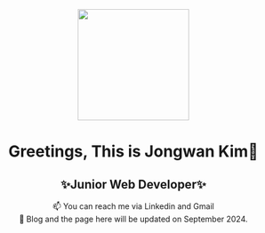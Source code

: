 <div id="header" align="center">
  <img src="https://media.giphy.com/media/SUcApSWjPwQMARvcM8/giphy.gif" width="200"/>
</div>
<div id="header_bottom" align="center">
  
  # Greetings, This is Jongwan Kim👋<br/>
  ## ✨Junior Web Developer✨
</div>
<div id="content" align="center">
 📫 You can reach me via Linkedin and Gmail<br/>
 🔭 Blog and the page here will be updated on September 2024.
  <br/>

</div>


<!--
**mireu-san/mireu-san** is a ✨ _special_ ✨ repository because its `README.md` (this file) appears on your GitHub profile.

Here are some ideas to get you started:

- 🔭 I’m currently working on ...
- 🌱 I’m currently learning ...
- 👯 I’m looking to collaborate on ...
- 🤔 I’m looking for help with ...
- 💬 Ask me about ...
- 📫 How to reach me: ...
- 😄 Pronouns: ...
- ⚡ Fun fact: ...
-->

